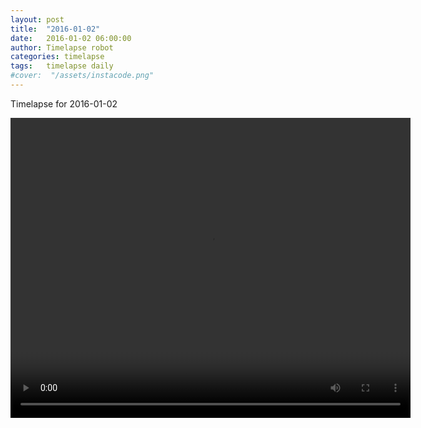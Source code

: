 ```yaml
---
layout: post
title:  "2016-01-02"
date:   2016-01-02 06:00:00
author: Timelapse robot
categories: timelapse
tags:	timelapse daily
#cover:  "/assets/instacode.png"
---
```

Timelapse for 2016-01-02

<video width="640" height="480" controls="true">
  <source src="https://rest.s3for.me/bridgeinice/2016-01-02.webm" type="video/webm">
  <source src="https://rest.s3for.me/bridgeinice/2016-01-02.mp4" type="video/mp4">
  Your browser does not support the video tag.
</video>
